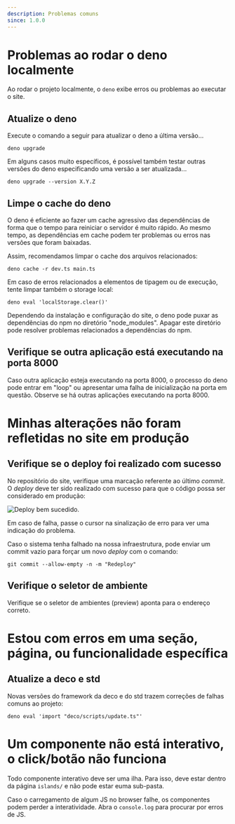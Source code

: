 ```yaml
---
description: Problemas comuns
since: 1.0.0
---
```


# Problemas ao rodar o deno localmente

Ao rodar o projeto localmente, o `deno` exibe erros ou problemas ao executar o
site.

## Atualize o deno

Execute o comando a seguir para atualizar o deno a última versão...

`deno upgrade`

Em alguns casos muito específicos, é possível também testar outras versões do
deno especificando uma versão a ser atualizada...

`deno upgrade --version X.Y.Z`

## Limpe o cache do deno

O deno é eficiente ao fazer um cache agressivo das dependências de forma que o
tempo para reiniciar o servidor é muito rápido. Ao mesmo tempo, as dependências
em cache podem ter problemas ou erros nas versões que foram baixadas.

Assim, recomendamos limpar o cache dos arquivos relacionados:

`deno cache -r dev.ts main.ts`

Em caso de erros relacionados a elementos de tipagem ou de execução, tente
limpar também o storage local:

`deno eval 'localStorage.clear()'`

Dependendo da instalação e configuração do site, o deno pode puxar as
dependências do npm no diretório "node_modules". Apagar este diretório pode
resolver problemas relacionados a dependências do npm.

## Verifique se outra aplicação está executando na porta 8000

Caso outra aplicação esteja executando na porta 8000, o processo do deno pode
entrar em "loop" ou apresentar uma falha de inicialização na porta em questão.
Observe se há outras aplicações executando na porta 8000.

# Minhas alterações não foram refletidas no site em produção

## Verifique se o deploy foi realizado com sucesso

No repositório do site, verifique uma marcação referente ao último _commit_. O
_deploy_ deve ter sido realizado com sucesso para que o código possa ser
considerado em produção:

![Deploy bem sucedido](https://github.com/site/assets/882438/6f4e853f-23bf-4ed1-9f4f-b16a97690a6a).

Em caso de falha, passe o cursor na sinalização de erro para ver uma indicação
do problema.

Caso o sistema tenha falhado na nossa infraestrutura, pode enviar um commit
vazio para forçar um novo _deploy_ com o comando:

`git commit --allow-empty -n -m "Redeploy"`

## Verifique o seletor de ambiente

Verifique se o seletor de ambientes (preview) aponta para o endereço correto.

# Estou com erros em uma seção, página, ou funcionalidade específica

## Atualize a deco e std

Novas versões do framework da deco e do std trazem correções de falhas comuns ao
projeto:

`deno eval 'import "deco/scripts/update.ts"'`

# Um componente não está interativo, o click/botão não funciona

Todo componente interativo deve ser uma ilha. Para isso, deve estar dentro da
página `islands/` e não pode estar euma sub-pasta.

Caso o carregamento de algum JS no browser falhe, os componentes podem perder a
interatividade. Abra o `console.log` para procurar por erros de JS.
